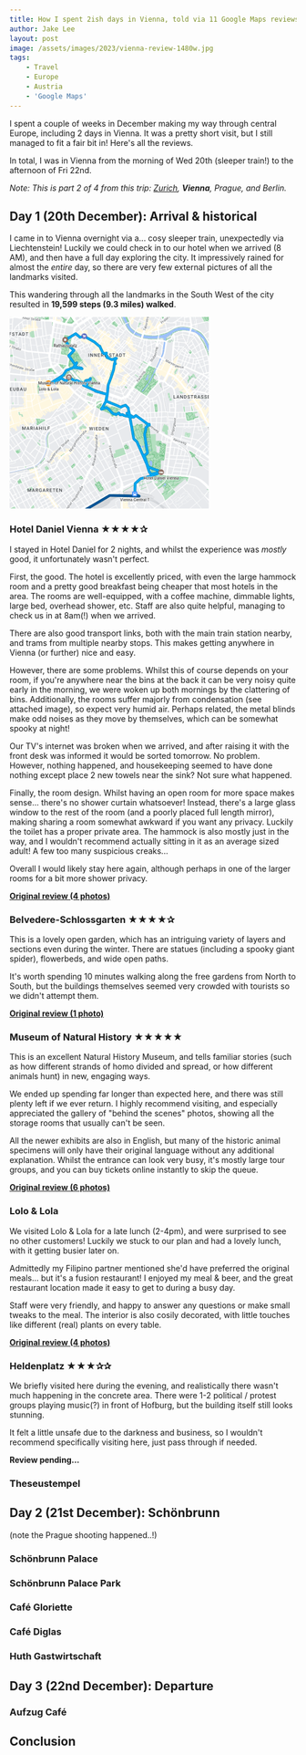 ```yaml
---
title: How I spent 2ish days in Vienna, told via 11 Google Maps reviews 🏰
author: Jake Lee
layout: post
image: /assets/images/2023/vienna-review-1480w.jpg
tags:
    - Travel
    - Europe
    - Austria
    - 'Google Maps'
---
```


I spent a couple of weeks in December making my way through central Europe, including 2 days in Vienna. It was a pretty short visit, but I still managed to fit a fair bit in! Here's all the reviews.

In total, I was in Vienna from the morning of Wed 20th (sleeper train!) to the afternoon of Fri 22nd.

*Note: This is part 2 of 4 from this trip: [Zurich](/zurich-reviews), **Vienna**, Prague, and Berlin.*

## Day 1 (20th December): Arrival & historical

I came in to Vienna overnight via a... cosy sleeper train, unexpectedly via Liechtenstein! Luckily we could check in to our hotel when we arrived (8 AM), and then have a full day exploring the city. It impressively rained for almost the *entire* day, so there are very few external pictures of all the landmarks visited. 

This wandering through all the landmarks in the South West of the city resulted in **19,599 steps (9.3 miles) walked**.

[![vienna 20th](/assets/images/2024/vienna-20th-thumbnail.png)](/assets/images/2024/vienna-20th.png)

### Hotel Daniel Vienna ★★★★✰

I stayed in Hotel Daniel for 2 nights, and whilst the experience was *mostly* good, it unfortunately wasn't perfect.

First, the good. The hotel is excellently priced, with even the large hammock room and a pretty good breakfast being cheaper that most hotels in the area. The rooms are well-equipped, with a coffee machine, dimmable lights, large bed, overhead shower, etc. Staff are also quite helpful, managing to check us in at 8am(!) when we arrived.

There are also good transport links, both with the main train station nearby, and trams from multiple nearby stops. This makes getting anywhere in Vienna (or further) nice and easy.

However, there are some problems. Whilst this of course depends on your room, if you're anywhere near the bins at the back it can be very noisy quite early in the morning, we were woken up both mornings by the clattering of bins. Additionally, the rooms suffer majorly from condensation (see attached image), so expect very humid air. Perhaps related, the metal blinds make odd noises as they move by themselves, which can be somewhat spooky at night!

Our TV's internet was broken when we arrived, and after raising it with the front desk was informed it would be sorted tomorrow. No problem. However, nothing happened, and housekeeping seemed to have done nothing except place 2 new towels near the sink? Not sure what happened.

Finally, the room design. Whilst having an open room for more space makes sense... there's no shower curtain whatsoever! Instead, there's a large glass window to the rest of the room (and a poorly placed full length mirror), making sharing a room somewhat awkward if you want any privacy. Luckily the toilet has a proper private area. The hammock is also mostly just in the way, and I wouldn't recommend actually sitting in it as an average sized adult! A few too many suspicious creaks...

Overall I would likely stay here again, although perhaps in one of the larger rooms for a bit more shower privacy. 

**[Original review (4 photos)](https://maps.app.goo.gl/4Tv8TbY6Knx1Uhwg6)**

### Belvedere-Schlossgarten ★★★★✰

This is a lovely open garden, which has an intriguing variety of layers and sections even during the winter. There are statues (including a spooky giant spider), flowerbeds, and wide open paths.

It's worth spending 10 minutes walking along the free gardens from North to South, but the buildings themselves seemed very crowded with tourists so we didn't attempt them.

**[Original review (1 photo)](https://maps.app.goo.gl/QnCUV4yA5KYxnW1X9)**

### Museum of Natural History ★★★★★

This is an excellent Natural History Museum, and tells familiar stories (such as how different strands of homo divided and spread, or how different animals hunt) in new, engaging ways. 

We ended up spending far longer than expected here, and there was still plenty left if we ever return. I highly recommend visiting, and especially appreciated the gallery of "behind the scenes" photos, showing all the storage rooms that usually can't be seen.

All the newer exhibits are also in English, but many of the historic animal specimens will only have their original language without any additional explanation. Whilst the entrance can look very busy, it's mostly large tour groups, and you can buy tickets online instantly to skip the queue.

**[Original review (6 photos)](https://maps.app.goo.gl/U1vYtxEY2eYHFAN7A)**

### Lolo & Lola

We visited Lolo & Lola for a late lunch (2-4pm), and were surprised to see no other customers! Luckily we stuck to our plan and had a lovely lunch, with it getting busier later on.

Admittedly my Filipino partner mentioned she'd have preferred the original meals... but it's a fusion restaurant! I enjoyed my meal & beer, and the great restaurant location made it easy to get to during a busy day. 

Staff were very friendly, and happy to answer any questions or make small tweaks to the meal. The interior is also cosily decorated, with little touches like different (real) plants on every table.

**[Original review (4 photos)](https://maps.app.goo.gl/ANBRsmEUYapYet2Y9)**

### Heldenplatz ★★★✰✰

We briefly visited here during the evening, and realistically there wasn't much happening in the concrete area. There were 1-2 political / protest groups playing music(?) in front of Hofburg, but the building itself still looks stunning.

It felt a little unsafe due to the darkness and business, so I wouldn't recommend specifically visiting here, just pass through if needed.

**Review pending...**

### Theseustempel

## Day 2 (21st December): Schönbrunn

(note the Prague shooting happened..!)

### Schönbrunn Palace

### Schönbrunn Palace Park

### Café Gloriette

### Café Diglas

### Huth Gastwirtschaft

## Day 3 (22nd December): Departure

### Aufzug Café

## Conclusion
